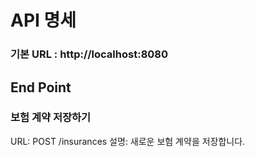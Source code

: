 # API 명세

### 기본 URL : http://localhost:8080 

## End Point 

### 보험 계약 저장하기
URL: POST /insurances
설명: 새로운 보험 계약을 저장합니다.

